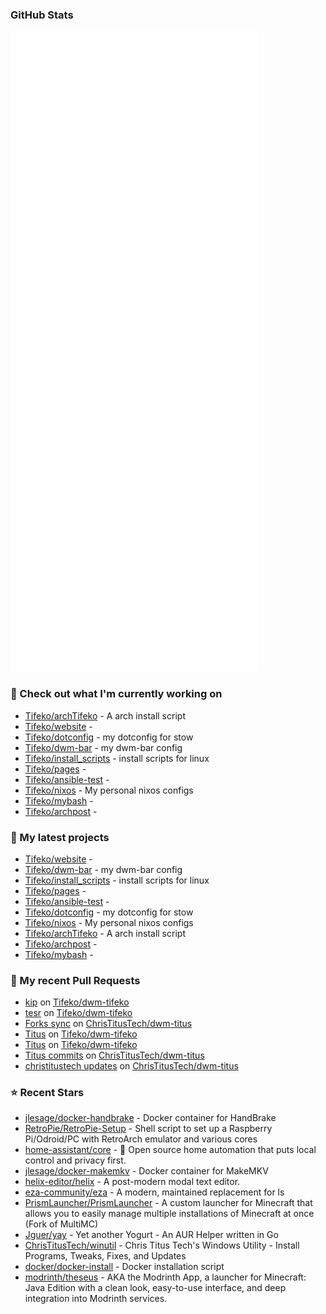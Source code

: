 
### GitHub Stats

<p align="left"><img src="https://raw.githubusercontent.com/Tifeko/Tifeko/main/github-metrics.svg" /></p>

### 👷 Check out what I'm currently working on

- [Tifeko/archTifeko](https://github.com/Tifeko/archTifeko) - A arch install script
- [Tifeko/website](https://github.com/Tifeko/website) - 
- [Tifeko/dotconfig](https://github.com/Tifeko/dotconfig) - my dotconfig for stow
- [Tifeko/dwm-bar](https://github.com/Tifeko/dwm-bar) - my dwm-bar config
- [Tifeko/install_scripts](https://github.com/Tifeko/install_scripts) - install scripts for linux
- [Tifeko/pages](https://github.com/Tifeko/pages) - 
- [Tifeko/ansible-test](https://github.com/Tifeko/ansible-test) - 
- [Tifeko/nixos](https://github.com/Tifeko/nixos) - My personal nixos configs
- [Tifeko/mybash](https://github.com/Tifeko/mybash) - 
- [Tifeko/archpost](https://github.com/Tifeko/archpost) - 
### 🌱 My latest projects

- [Tifeko/website](https://github.com/Tifeko/website) - 
- [Tifeko/dwm-bar](https://github.com/Tifeko/dwm-bar) - my dwm-bar config
- [Tifeko/install_scripts](https://github.com/Tifeko/install_scripts) - install scripts for linux
- [Tifeko/pages](https://github.com/Tifeko/pages) - 
- [Tifeko/ansible-test](https://github.com/Tifeko/ansible-test) - 
- [Tifeko/dotconfig](https://github.com/Tifeko/dotconfig) - my dotconfig for stow
- [Tifeko/nixos](https://github.com/Tifeko/nixos) - My personal nixos configs
- [Tifeko/archTifeko](https://github.com/Tifeko/archTifeko) - A arch install script
- [Tifeko/archpost](https://github.com/Tifeko/archpost) - 
- [Tifeko/mybash](https://github.com/Tifeko/mybash) - 
### 🔨 My recent Pull Requests

- [kip](https://github.com/Tifeko/dwm-tifeko/pull/4) on [Tifeko/dwm-tifeko](https://github.com/Tifeko/dwm-tifeko)
- [tesr](https://github.com/Tifeko/dwm-tifeko/pull/3) on [Tifeko/dwm-tifeko](https://github.com/Tifeko/dwm-tifeko)
- [Forks sync](https://github.com/ChrisTitusTech/dwm-titus/pull/27) on [ChrisTitusTech/dwm-titus](https://github.com/ChrisTitusTech/dwm-titus)
- [Titus](https://github.com/Tifeko/dwm-tifeko/pull/2) on [Tifeko/dwm-tifeko](https://github.com/Tifeko/dwm-tifeko)
- [Titus](https://github.com/Tifeko/dwm-tifeko/pull/1) on [Tifeko/dwm-tifeko](https://github.com/Tifeko/dwm-tifeko)
- [Titus commits](https://github.com/ChrisTitusTech/dwm-titus/pull/24) on [ChrisTitusTech/dwm-titus](https://github.com/ChrisTitusTech/dwm-titus)
- [christitustech updates](https://github.com/ChrisTitusTech/dwm-titus/pull/10) on [ChrisTitusTech/dwm-titus](https://github.com/ChrisTitusTech/dwm-titus)
### ⭐ Recent Stars

- [jlesage/docker-handbrake](https://github.com/jlesage/docker-handbrake) - Docker container for HandBrake
- [RetroPie/RetroPie-Setup](https://github.com/RetroPie/RetroPie-Setup) - Shell script to set up a Raspberry Pi/Odroid/PC with RetroArch emulator and various cores
- [home-assistant/core](https://github.com/home-assistant/core) - :house_with_garden: Open source home automation that puts local control and privacy first.
- [jlesage/docker-makemkv](https://github.com/jlesage/docker-makemkv) - Docker container for MakeMKV
- [helix-editor/helix](https://github.com/helix-editor/helix) - A post-modern modal text editor.
- [eza-community/eza](https://github.com/eza-community/eza) - A modern, maintained replacement for ls
- [PrismLauncher/PrismLauncher](https://github.com/PrismLauncher/PrismLauncher) - A custom launcher for Minecraft that allows you to easily manage multiple installations of Minecraft at once (Fork of MultiMC)
- [Jguer/yay](https://github.com/Jguer/yay) - Yet another Yogurt - An AUR Helper written in Go
- [ChrisTitusTech/winutil](https://github.com/ChrisTitusTech/winutil) - Chris Titus Tech&#39;s Windows Utility - Install Programs, Tweaks, Fixes, and Updates
- [docker/docker-install](https://github.com/docker/docker-install) - Docker installation script
- [modrinth/theseus](https://github.com/modrinth/theseus) - AKA the Modrinth App, a launcher for Minecraft: Java Edition with a clean look, easy-to-use interface, and deep integration into Modrinth services.
